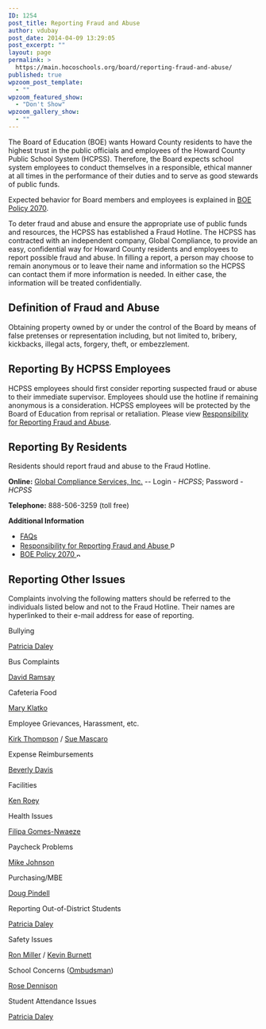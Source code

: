 ```yaml
---
ID: 1254
post_title: Reporting Fraud and Abuse
author: vdubay
post_date: 2014-04-09 13:29:05
post_excerpt: ""
layout: page
permalink: >
  https://main.hocoschools.org/board/reporting-fraud-and-abuse/
published: true
wpzoom_post_template:
  - ""
wpzoom_featured_show:
  - "Don't Show"
wpzoom_gallery_show:
  - ""
---
```

<p>The Board of Education (BOE) wants Howard County residents to have the highest trust in the public officials and employees of the Howard County Public School System (HCPSS).  Therefore, the Board expects school system employees to conduct themselves in a responsible, ethical manner at all times in the performance of their duties and to serve as good stewards of public funds.</p>

<p>Expected behavior for Board members and employees is explained in <a href="/f/board/policies/2070.pdf">BOE Policy 2070</a>.</p>

<p>To deter fraud and abuse and ensure the appropriate use of public funds and resources, the HCPSS has established a Fraud Hotline. The HCPSS has contracted with an independent company, Global Compliance, to provide an easy, confidential way for Howard County residents and employees to report possible fraud and abuse. In filling a report, a person may choose to remain anonymous or to leave their name and information so the HCPSS can contact them if more information is needed.  In either case, the information will be treated confidentially.</p>

<h2>Definition of Fraud and Abuse</h2>
<p>Obtaining property owned by or under the control of the Board by means of false pretenses or representation including, but not limited to, bribery, kickbacks, illegal acts, forgery, theft, or embezzlement.</p>

<h2>Reporting By HCPSS Employees</h2>
<p>HCPSS employees should first consider reporting suspected fraud or abuse to their immediate supervisor. Employees should use the hotline if remaining anonymous is a consideration.  HCPSS employees will be protected by the Board of Education from reprisal or retaliation. Please view <a href="/f/board/fraud/reportingfraudabuse.pdf">Responsibility for Reporting Fraud and Abuse</a>.</p>

<h2>Reporting By Residents</h2>
<p>Residents should report fraud and abuse to the Fraud Hotline.</p>

<p><strong>Online:</strong> <a href="https://hcpss.alertline.com" target="_blank">Global Compliance Services, Inc.</a> -- Login - <em>HCPSS</em>; Password - <em>HCPSS</em></td>

<p><strong>Telephone:</strong> 888-506-3259 (toll free)</p>

<p><strong>Additional Information</strong></p>
<ul>
  <li><a href="/board/reporting-fraud-and-abuse/frequently-asked-questions/">FAQs </a></li>
  <li><a href="/f/board/fraud/reportingfraudabuse.pdf">Responsibility for Reporting Fraud and Abuse <img src="/f/images/bullet-pdf.gif" border="0" align="bottom" width="16" height="16" alt="pdf doc icon"></a></li>
  <li><a href="/f/board/policies/2070.pdf">BOE Policy 2070 <img src="/f/images/new_webpage.gif" border="0" align="bottom" width="11" height="10" alt="new webpage"></a></li>
</ul>

<h2>Reporting Other Issues</h2>

<p>Complaints involving the following matters should  be referred to the individuals listed below and not to the Fraud Hotline. Their names are hyperlinked to their e-mail address for ease of reporting.</p>

<p>Bullying</p>
<p><a href="mailto:patricia_daley@hcpss.org">Patricia Daley</a></p>

<p>Bus Complaints</p>
<p><a href="mailto:david_ramsay@hcpss.org">David Ramsay</a></p>

<p>Cafeteria Food</p>
<p><a href="mailto:mary_klatko@hcpss.org">Mary Klatko</a></p>

<p>Employee Grievances, Harassment, etc.</p>
<p><a href="mailto:kirk_thompson@hcpss.org">Kirk Thompson</a> / <a href="mailto:sue_mascaro@hcpss.org">Sue Mascaro</a></p>

<p>Expense Reimbursements</p>
<p><a href="mailto:beverly_davis@hcpss.org">Beverly Davis</a></p>

<p>Facilities</p>
<p><a href="mailto:ken_roey@hcpss.org">Ken Roey</a></p>

<p>Health Issues</p>
<p><a href="mailto:filipa_gomes-nwaeze@hcpss.org">Filipa Gomes-Nwaeze</a></p>

<p>Paycheck Problems</p>
<p><a href="mailto:mike_johnson@hcpss.org">Mike Johnson</a></p>

<p>Purchasing/MBE</p>
<p><a href="mailto:doug_pindell@hcpss.org">Doug Pindell</a></p>

<p>Reporting Out-of-District Students</p>
<p><a href="mailto:patricia_daley@hcpss.org">Patricia Daley</a></p>

<p>Safety Issues</p>
<p><a href="mailto:ron_miller@hcpss.org">Ron Miller</a> / <a href="mailto:kevein_burnett@hcpss.org">Kevin Burnett</a></p>

<p>School Concerns (<a href="/board/ombudsman-services/" target="_blank">Ombudsman</a>)</p>
<p><a href="mailto:ombudsman@hcpss.org">Rose Dennison</a></p>

<p>Student Attendance Issues</p>
<p><a href="mailto:patricia_daley@hcpss.org">Patricia Daley</a></p>